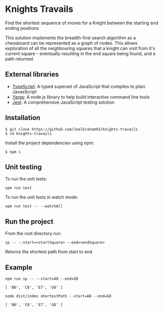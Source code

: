 # Knights Travails

Find the shortest sequence of moves for a Knight between the starting and ending positions

This solution implements the breadth-first search algorithm as a chessboard can be represented as a graph of nodes. 
This allows exploration of all the neighbouring squares that a knight can visit from it's current square - eventually resulting in the end square being found, and a path returned.

## External libraries

* [TypeScript](https://github.com/microsoft/TypeScript): A typed superset of JavaScript that compiles to plain JavasScript
* [Yargs](https://github.com/yargs/yargs): A node.js library to help build interactive command line tools
* [Jest](https://github.com/facebook/jest): A comprehensive JavaScript testing solution

## Installation

```
$ git clone https://github.com/JoelGraham93/knights-travails
$ cd knights-travails
```

Install the project dependencies using npm:

```
$ npm i
```

## Unit testing

To run the unit tests:

```
npm run test
```

To run the unit tests in watch mode:

```
npm run test -- --watchAll
```

## Run the project

From the root directory run:

```
sp -- --start=<startSquare> --end=<endSquare>
```

Returns the shortest path from start to end

## Example

```
npm run sp -- --start=A8 --end=G8

[ 'B6', 'C8', 'E7', 'G8' ]

node dist/index shortestPath --start=A8 --end=G8

[ 'B6', 'C8', 'E7', 'G8' ]
```
